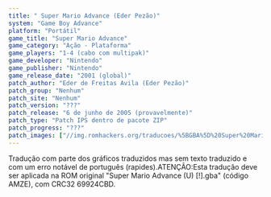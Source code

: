```yaml
---
title: " Super Mario Advance (Eder Pezão)"
system: "Game Boy Advance"
platform: "Portátil"
game_title: "Super Mario Advance"
game_category: "Ação - Plataforma"
game_players: "1-4 (cabo com multipak)"
game_developer: "Nintendo"
game_publisher: "Nintendo"
game_release_date: "2001 (global)"
patch_author: "Eder de Freitas Avila (Eder Pezão)"
patch_group: "Nenhum"
patch_site: "Nenhum"
patch_version: "???"
patch_release: "6 de junho de 2005 (provavelmente)"
patch_type: "Patch IPS dentro de pacote ZIP"
patch_progress: "???"
patch_images: ["//img.romhackers.org/traducoes/%5BGBA%5D%20Super%20Mario%20Advance%20-%20Eder%20Pezao%20-%201.png","//img.romhackers.org/traducoes/%5BGBA%5D%20Super%20Mario%20Advance%20-%20Eder%20Pezao%20-%202.png","//img.romhackers.org/traducoes/%5BGBA%5D%20Super%20Mario%20Advance%20-%20Eder%20Pezao%20-%203.png"]
---
```

Tradução com parte dos gráficos traduzidos mas sem texto traduzido e com um erro notável de português (rapides).ATENÇÃO:Esta tradução deve ser aplicada na ROM original "Super Mario Advance (U) [!].gba" (código AMZE), com CRC32 69924CBD.